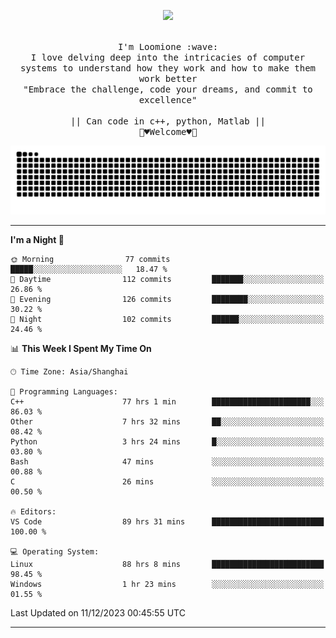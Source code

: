 <p align="center"><img src="https://i.imgur.com/A6bWGFl.gif"/></p>

<p align="center">
  <br />
  <samp>
    I'm Loomione :wave:
    <br />
    I love delving deep into the intricacies of computer systems to understand how they work and how to make them work better
    <br />
    "Embrace the challenge, code your dreams, and commit to excellence"
    <br>
                  <br> || Can code in c++, python, Matlab || <br>
                             🌼♥️Welcome♥️🥰
  </samp>
</p> 
<div align="center">
<picture>
  <source media="(prefers-color-scheme: dark)" srcset="https://raw.githubusercontent.com/Loomione/Loomione/output/github-contribution-grid-snake-dark.svg">
  <source media="(prefers-color-scheme: light)" srcset="https://raw.githubusercontent.com/Loomione/Loomione/output/github-contribution-grid-snake.svg">
  <img alt="github contribution grid snake animation" src="https://raw.githubusercontent.com/Loomione/Loomione/output/github-contribution-grid-snake.svg">
</picture>
</div>

-------

<!--START_SECTION:waka-->
**I'm a Night 🦉** 

```text
🌞 Morning                77 commits          █████░░░░░░░░░░░░░░░░░░░░   18.47 % 
🌆 Daytime                112 commits         ███████░░░░░░░░░░░░░░░░░░   26.86 % 
🌃 Evening                126 commits         ████████░░░░░░░░░░░░░░░░░   30.22 % 
🌙 Night                  102 commits         ██████░░░░░░░░░░░░░░░░░░░   24.46 % 
```


📊 **This Week I Spent My Time On** 

```text
🕑︎ Time Zone: Asia/Shanghai

💬 Programming Languages: 
C++                      77 hrs 1 min        ██████████████████████░░░   86.03 % 
Other                    7 hrs 32 mins       ██░░░░░░░░░░░░░░░░░░░░░░░   08.42 % 
Python                   3 hrs 24 mins       █░░░░░░░░░░░░░░░░░░░░░░░░   03.80 % 
Bash                     47 mins             ░░░░░░░░░░░░░░░░░░░░░░░░░   00.88 % 
C                        26 mins             ░░░░░░░░░░░░░░░░░░░░░░░░░   00.50 % 

🔥 Editors: 
VS Code                  89 hrs 31 mins      █████████████████████████   100.00 % 

💻 Operating System: 
Linux                    88 hrs 8 mins       █████████████████████████   98.45 % 
Windows                  1 hr 23 mins        ░░░░░░░░░░░░░░░░░░░░░░░░░   01.55 % 
```


 Last Updated on 11/12/2023 00:45:55 UTC
<!--END_SECTION:waka-->
-------




